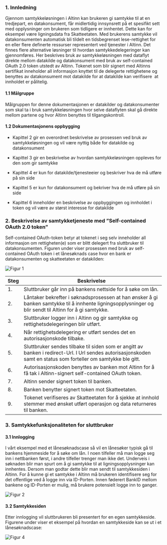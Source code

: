 ### 1. Innledning

Gjennom samtykkeløsningen i Altinn kan brukeren gi samtykke til at en tredjepart, en datakonsument, får midlertidig innsynsrett på et spesifikt sett med opplysninger om brukeren som tidligere er innhentet. Dette kan for eksempel være ligningsdata fra Skatteetaten. Med brukerens samtykke vil datakonsumenten automatisk bli tildelt en tidsbegrenset lese-rettighet for en eller flere definerte ressurser representert ved tjenester i Altinn. Det finnes flere alternative løsninger til hvordan samtykkedelegeringer kan gjennomføres. Her beskrives bruk av samtykkeløsningen med dataflyt direkte mellom datakilde og datakonsument med bruk av self-contained OAuth 2.0 token utstedt av Altinn. Tokenet som blir signert med Altinns sertifikat inneholder all informasjon knyttet til de delegerte rettighetene og benyttes av datakonsument mot datakilde for at datakilde kan verifisere  at innholdet er pålitelig.


#### 1.1 Målgruppe

Målgruppen for denne dokumentasjonen er datakilder og datakonsumenter som skal ta i bruk samtykkeløsningen hvor selve dataflyten skal gå direkte mellom partene og hvor Altinn benyttes til tilgangskontroll.


#### 1.2 Dokumentasjonens oppbygging

* Kapittel 2 gir en overordnet beskrivelse av prosessen ved bruk av samtykkeløsningen og vil være nyttig både for datakilde og datakonsument 

* Kapittel 3 gir en beskrivelse av hvordan samtykkeløsningen oppleves for den som gir samtykke

* Kapittel 4 er kun for datakilde/tjenesteeier og beskriver hva de må utføre på sin side

* Kapittel 5 er kun for datakonsument og bekriver hva de må utføre på sin side

* Kapittel 6 inneholder en beskrivelse av oppbyggingen og innholdet i token og vil være av størst interesse for datakilde  



### 2. Beskrivelse av samtykketjeneste med ”Self-contained OAuth 2.0 token”

Self-contained OAuth-token betyr at tokenet i seg selv inneholder all informasjon om rettigheten(e) som er blitt delegert fra sluttbruker til datakonsumenten. Figuren under viser prosessen med bruk av self-contained OAuth token i et lånesøknads case hvor en bank er datakonsumenten og skatteetaten er datakilden:

![](https://github.com/elwal/docs/blob/master/content/guides/samtykkeBilder/Figur1.jpg "Figur 1")

|Steg|Beskrivelse|
|--------|--------|
| 1. | Sluttbruker går inn på bankens nettside for å søke om lån.|
| 2. | Låntaker bekrefter i søknadsprosessen at han ønsker å gi banken samtykke til å innhente ligningsopplysninger og blir sendt til Altinn for å gi samtykke.|
| 3. | Sluttbruker logger inn i Altinn og gir samtykke og rettighetsdelegeringen blir utført.|
| 4. | Når rettighetsdelegering er utført sendes det en autorisasjonskode tilbake.|
| 5. | Sluttbruker sendes tilbake til siden som er angitt av banken i redirect-Url. I Url sendes autorisasjonskoden samt en status som forteller om samtykke ble gitt.|
| 6. | Autorisasjonskoden benyttes av banken mot Altinn for å få tak i Altinn-signert self-contained OAuth token.| 
| 7. | Altinn sender signert token til banken.| 
|8. | Banken benytter signert token mot Skatteetaten.|                                                                                                              
|9. | Tokenet verifiseres av Skatteetaten for å sjekke at innhold stemmer med ønsket utført operasjon og data returneres til banken.|    

### 3. Samtykkefunksjonaliteten for sluttbruker

#### 3.1 Innlogging

I vårt eksempel med et lånesøknadscase så vil en lånesøker typisk gå til bankens hjemmeside for å søke om lån. I noen tilfeller må man logge seg inn i nettbanken først, i andre tilfeller trenger man ikke det. Underveis i søknaden blir man spurt om å gi samtykke til at ligningsopplysninger kan innhentes. Dersom man godtar dette blir man sendt til samtykkesiden i Altinn. For å kunne gi et samtykke i Altinn må brukeren identifisere seg for det offentlige ved å logge inn via ID-Porten. Innen føderert BankID mellom bankene og ID-Porten er mulig, må brukere potensielt logge inn to ganger. 

![](https://github.com/elwal/docs/blob/master/content/guides/samtykkeBilder/Figur2.jpg "Figur 2")

#### 3.2 Samtykkesiden
Etter innlogging vil sluttbrukeren bli presentert for en egen samtykkeside.  Figurene under viser et eksempel på hvordan en samtykkeside kan se ut i et lånesøknadscase:

![](https://github.com/elwal/docs/blob/master/content/guides/samtykkeBilder/Figur4.jpg "Figur 4")
